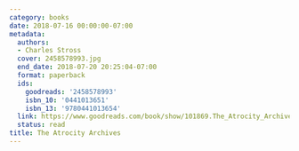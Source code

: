 ```yaml
---
category: books
date: 2018-07-16 00:00:00-07:00
metadata:
  authors:
  - Charles Stross
  cover: 2458578993.jpg
  end_date: 2018-07-20 20:25:04-07:00
  format: paperback
  ids:
    goodreads: '2458578993'
    isbn_10: '0441013651'
    isbn_13: '9780441013654'
  link: https://www.goodreads.com/book/show/101869.The_Atrocity_Archives
  status: read
title: The Atrocity Archives
---
```

